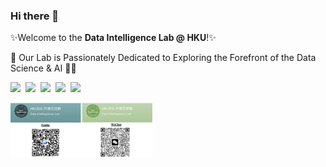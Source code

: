 

### Hi there 👋
✨Welcome to the <strong>Data Intelligence Lab @ HKU</strong>!✨

🚀 Our Lab is Passionately Dedicated to Exploring the Forefront of the Data Science & AI 👨‍💻

<a href='https://sites.google.com/view/chaoh/'><img src='https://img.shields.io/badge/Home-Page-green' /></a>&nbsp;
<a href='https://scholar.google.com/citations?user=Zkv9FqwAAAAJ&hl=en'><img src='https://img.shields.io/badge/Google-Scholar-blue' /></a>&nbsp;
<a href='lab_qrcode.jpg'><img src='https://img.shields.io/badge/公众号-orange' /></a>&nbsp;
<img src='https://img.shields.io/github/stars/hkuds?color=green&style=social' />&nbsp;
<img src='https://img.shields.io/github/followers/hkuds?color=green&style=social' />

<!--img align='right' src='feishu-group-qrcode.png' width=20% /-->
<img src='qr-code.png' width=45% />
